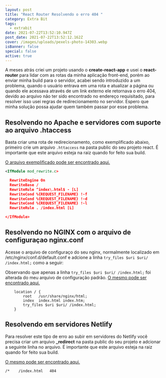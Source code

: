```yaml
---
layout: post
title: "React Router Resolvendo o erro 404 "
category: Extra Bit
tags:
  - extrabit
date: 2021-07-22T13:52:10.947Z
post_date: 2021-07-22T13:52:12.162Z
cover: /images/uploads/pexels-photo-14303.webp
isBanner: false
special: false
active: true
---
```

A meses atrás criei um projeto usando o **create-react-app** e usei o **react-router** para lidar com as rotas da minha aplicação front-end, porém ao enviar minha build para o servidor, acabei sendo introduzido a um problema, quando o usuário entrava em uma rota e atualizar a página ou quando ele acessava através de um link externo ele retornava o erro 404, devido ao arquivo não ter sido encontrado no endereço requisitado, para resolver isso usei regras de redirecionamento no servidor. Espero que minha solução possa ajudar quem também passar por esse problema.

## Resolvendo no Apache e servidores com suporte ao arquivo .htaccess

Basta criar uma rota de redirecionamento, como exemplificado abaixo, primeiro crie um arquivo `.httaccess` na pasta public do seu projeto react. É importante que este arquivo esteja na raiz quando for feito sua build.

[O arquivo exemplificado pode ser encontrado aqui.](https://gist.github.com/Jorgen-Jr/d4b19ad2d89b538e466c11a828fc36d8)

```xml
<IfModule mod_rewrite.c>

  RewriteEngine On
  RewriteBase /
  RewriteRule ^index\.html$ - [L]
  RewriteCond %{REQUEST_FILENAME} !-f
  RewriteCond %{REQUEST_FILENAME} !-d
  RewriteCond %{REQUEST_FILENAME} !-l
  RewriteRule . /index.html [L]

</IfModule>
```

## Resolvendo no NGINX com o arquivo de configuraçao nginx.conf

Acesse o arquivo de configuraço do seu nginx, normalmente localizado em /etc/nginx/conf.d/default.conf e adcione a linha `try_files $uri $uri/ /index.html;` como a seguir:

Observando que apenas a linha `try_files $uri $uri/ /index.html;` foi alterada do meu arquivo de configuração padrão.
[O mesmo pode ser encontrado aqui.](https://gist.github.com/Jorgen-Jr/d639b2d0e9e72189e13539689e89aa39)

```textile
    location / {
        root   /usr/share/nginx/html;
        index  index.html index.htm;
	    try_files $uri $uri/ /index.html;
    }
```

## Resolvendo em servidores Netlify

Para resolver este tipo de erro ao subir em servidores do Netlify você precisa criar um arquivo **_redirect** na pasta public do seu projeto e adcionar a seguinte linha no arquivo. É importante que este arquivo esteja na raiz quando for feito sua build.

[O mesmo pode ser encontrado aqui.](https://gist.github.com/Jorgen-Jr/7f866bfcb6c3a3f3b247101d515213a7)

```textfile
/*    /index.html   404
```
